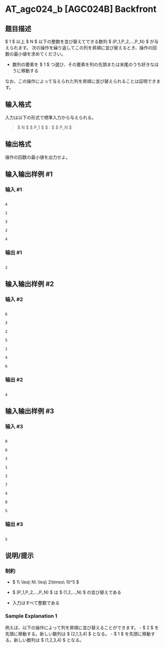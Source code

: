 # AT_agc024_b [AGC024B] Backfront

## 题目描述

[problemUrl]: https://atcoder.jp/contests/agc024/tasks/agc024_b

$ 1 $ 以上 $ N $ 以下の整数を並び替えてできる数列 $ (P_1,P_2,...,P_N) $ が与えられます。 次の操作を繰り返してこの列を昇順に並び替えるとき、操作の回数の最小値を求めてください。

- 数列の要素を $ 1 $ つ選び、その要素を列の先頭または末尾のうち好きなほうに移動する

なお、この操作によって与えられた列を昇順に並び替えられることは証明できます。

## 输入格式

入力は以下の形式で標準入力から与えられる。

> $ N $ $ P_1 $ $ : $ $ P_N $

## 输出格式

操作の回数の最小値を出力せよ。

## 输入输出样例 #1

### 输入 #1

```
4
1
3
2
4
```

### 输出 #1

```
2
```

## 输入输出样例 #2

### 输入 #2

```
6
3
2
5
1
4
6
```

### 输出 #2

```
4
```

## 输入输出样例 #3

### 输入 #3

```
8
6
3
1
2
7
4
8
5
```

### 输出 #3

```
5
```

## 说明/提示

### 制約

- $ 1\ \leq\ N\ \leq\ 2\times\ 10^5 $
- $ (P_1,P_2,...,P_N) $ は $ (1,2,...,N) $ の並び替えである
- 入力はすべて整数である

### Sample Explanation 1

例えば、以下の操作によって列を昇順に並び替えることができます。 - $ 2 $ を先頭に移動する。新しい数列は $ (2,1,3,4) $ となる。 - $ 1 $ を先頭に移動する。新しい数列は $ (1,2,3,4) $ となる。